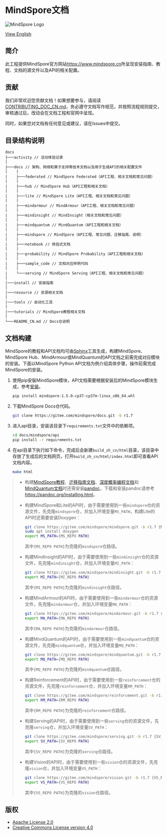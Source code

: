﻿# MindSpore文档

![MindSpore Logo](resource/MindSpore-logo.png)

[View English](./README.md)

## 简介

此工程提供MindSpore官方网站<https://www.mindspore.cn>所呈现安装指南、教程、文档的源文件以及API的相关配置。

## 贡献

我们非常欢迎您贡献文档！如果想要参与，请阅读[CONTRIBUTING_DOC_CN.md](./CONTRIBUTING_DOC_CN.md)，务必遵守文档写作规范，并按照流程规则提交，审核通过后，改动会在文档工程和官网中呈现。

同时，如果您对文档有任何意见或建议，请在Issues中提交。

## 目录结构说明

```text
docs
├───activity // 活动体验记录
|
├───docs // 架构、网络和算子支持等技术文档以及用于生成API的相关配置文件
|    |
|    ├───federated // MindSpore Federated（API工程、相关文档和常见问题）
|    |
|    ├───hub // MindSpore Hub（API工程和相关文档）
|    |
|    ├───lite // MindSpore Lite（API工程、相关文档和常见问题）
|    |
|    ├───mindarmour // MindArmour（API工程、相关文档和常见问题）
|    |
|    ├───mindinsight // MindInsight（相关文档和常见问题）
|    |
|    ├───mindquantum // MindQuantum（API工程和相关文档）
|    |
|    ├───mindspore // MindSpore（API工程、常见问题、迁移指南、说明）
|    |
|    ├───notebook // 体验式文档
|    |
|    ├───probability // MindSpore Probability（API工程和相关文档）
|    |
|    ├───sample_code // 文档对应样例代码
|    |
|    └───serving // MindSpore Serving（API工程、相关文档和常见问题）
|
│───install // 安装指南
|
│───resource // 资源相关文档
|
│───tools // 自动化工具
|
│───tutorials // MindSpore教程相关文档
|
└───README_CN.md // Docs仓说明
```

## 文档构建

MindSpore的教程和API文档均可由[Sphinx](https://www.sphinx-doc.org/en/master/)工具生成，构建MindSpore、MindSpore Hub、MindArmour或MindQuantum的API文档之前需完成对应模块的安装。下面以MindSpore Python API文档为例介绍具体步骤，操作前需完成MindSpore的安装。

1. 使用pip安裝MindSpore模块，API文档需要根据安装后的MindSpore模块生成，参考[安装](https://www.mindspore.cn/install)。

   ```bash
   pip install mindspore-1.5.0-cp37-cp37m-linux_x86_64.whl
   ```

2. 下载MindSpore Docs仓代码。

   ```bash
   git clone https://gitee.com/mindspore/docs.git -b r1.7
   ```

3. 进入api目录，安装该目录下`requirements.txt`文件中的依赖项。

   ```bash
   cd docs/mindspore/api
   pip install -r requirements.txt
   ```

4. 在api目录下执行如下命令，完成后会新建`build_zh_cn/html`目录，该目录中存放了生成后的文档网页，打开`build_zh_cn/html/index.html`即可查看API文档内容。

   ```bash
   make html
   ```

> - 构建[MindSpore教程](https://gitee.com/mindspore/docs/tree/r1.7/tutorials)、[迁移指南文档](https://gitee.com/mindspore/docs/tree/r1.7/docs/mindspore/migration_guide)、[深度概率编程文档](https://gitee.com/mindspore/docs/tree/r1.7/docs/probability/docs)和[MindQuantum文档](https://gitee.com/mindspore/docs/tree/r1.7/docs/mindquantum/docs)时还需安装[pandoc](https://pandoc.org/)，下载和安装pandoc请参考<https://pandoc.org/installing.html>。
>
> - 构建MindSpore和Lite的API时，由于需要使用到一些`mindspore`仓的资源文件，先克隆`mindspore`仓，并加入环境变量`MS_PATH`，构建Lite的API时还需要安装Doxygen：
>
>   ```bash
>   git clone https://gitee.com/mindspore/mindspore.git -b r1.7 {MS_REPO PATH}
>   sudo apt install doxygen
>   export MS_PATH={MS_REPO PATH}
>   ```
>
>   其中`{MS_REPO PATH}`为克隆的`mindspore`仓路径。
>
> - 构建MindInsight的API时，由于需要使用到一些`mindinsight`仓的资源文件，先克隆`mindinsight`仓，并加入环境变量`MI_PATH`：
>
>   ```bash
>   git clone https://gitee.com/mindspore/mindinsight.git -b r1.7 {MI_REPO PATH}
>   export MI_PATH={MI_REPO PATH}
>   ```
>
>   其中`{MI_REPO PATH}`为克隆的`mindinsight`仓路径。
>
> - 构建MindArmour的API时，由于需要使用到一些`mindarmour`仓的资源文件，先克隆`mindarmour`仓，并加入环境变量`MA_PATH`：
>
>   ```bash
>   git clone https://gitee.com/mindspore/mindarmour.git -b r1.7 {MA_REPO PATH}
>   export MA_PATH={MA_REPO PATH}
>   ```
>
>   其中`{MA_REPO PATH}`为克隆的`mindarmour`仓路径。
>
> - 构建MindQuantum的API时，由于需要使用到一些`mindquantum`仓的资源文件，先克隆`mindquantum`仓，并加入环境变量`MQ_PATH`：
>
>   ```bash
>   git clone https://gitee.com/mindspore/mindquantum.git -b r1.7 {MQ_REPO PATH}
>   export MQ_PATH={MQ_REPO PATH}
>   ```
>
>   其中`{MQ_REPO PATH}`为克隆的`mindquantum`仓路径。
>
> - 构建Reinforcement的API时，由于需要使用到一些`reinforcement`仓的资源文件，先克隆`reinforcement`仓，并加入环境变量`RM_PATH`：
>
>   ```bash
>   git clone https://gitee.com/mindspore/reinforcement.git -b r1.7 {RM_REPO PATH}
>   export RM_PATH={RM_REPO PATH}
>   ```
>
>   其中`{RM_REPO PATH}`为克隆的`reinforcement`仓路径。
>
> - 构建Serving的API时，由于需要使用到一些`serving`仓的资源文件，先克隆`serving`仓，并加入环境变量`SV_PATH`：
>
>   ```bash
>   git clone https://gitee.com/mindspore/serving.git -b r1.7 {SV_REPO PATH}
>   export SV_PATH={SV_REPO PATH}
>   ```
>
>   其中`{SV_REPO PATH}`为克隆的`serving`仓路径。
>
> - 构建Vision的API时，由于需要使用到一些`vision`仓的资源文件，先克隆`vision`仓，并加入环境变量`VS_PATH`：
>
>   ```bash
>   git clone https://gitee.com/mindspore/vision.git -b r1.7 {VS_REPO PATH}
>   export VS_PATH={VS_REPO PATH}
>   ```
>
>   其中`{VS_REPO PATH}`为克隆的`vision`仓路径。

## 版权

- [Apache License 2.0](LICENSE)
- [Creative Commons License version 4.0](LICENSE-CC-BY-4.0)
